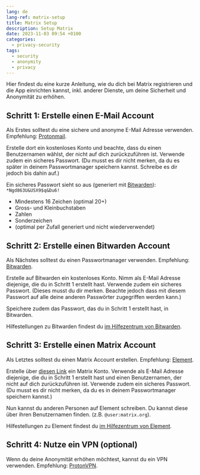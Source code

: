 ```yaml
---
lang: de
lang-ref: matrix-setup
title: Matrix Setup
description: Setup Matrix
date: 2023-11-03 09:54 +0100
categories:
  - privacy-security
tags:
  - security
  - anonymity
  - privacy
---
```


Hier findest du eine kurze Anleitung, wie du dich bei Matrix registrieren und die App einrichten kannst, inkl. anderer Dienste, um deine Sicherheit und Anonymität zu erhöhen.

## Schritt 1: Erstelle einen E-Mail Account

Als Erstes solltest du eine sichere und anonyme E-Mail Adresse verwenden. Empfehlung: [Protonmail](https://proton.me/mail).

Erstelle dort ein kostenloses Konto und beachte, dass du einen Benutzernamen wählst, der nicht auf dich zurückzuführen ist. Verwende zudem ein sicheres Passwort. (Du musst es dir nicht merken, da du es später in deinem Passwortmanager speichern kannst. Schreibe es dir jedoch bis dahin auf.)

Ein sicheres Passwort sieht so aus (generiert mit [Bitwarden](https://bitwarden.com/password-generator)): `*Ngd863U&USX9$q&Du6!`

- Mindestens 16 Zeichen (optimal 20+)
- Gross- und Kleinbuchstaben
- Zahlen
- Sonderzeichen
- (optimal per Zufall generiert und nicht wiederverwendet)

## Schritt 2: Erstelle einen Bitwarden Account

Als Nächstes solltest du einen Passwortmanager verwenden. Empfehlung: [Bitwarden](https://bitwarden.com).

Erstelle auf Bitwarden ein kostenloses Konto. Nimm als E-Mail Adresse diejenige, die du in Schritt 1 erstellt hast. Verwende zudem ein sicheres Passwort. (Dieses musst du dir merken. Beachte jedoch dass mit diesem Passwort auf alle deine anderen Passwörter zugegriffen werden kann.)

Speichere zudem das Passwort, das du in Schritt 1 erstellt hast, in Bitwarden.

Hilfestellungen zu Bitwarden findest du [im Hilfezentrum von Bitwarden](https://bitwarden.com/help).

## Schritt 3: Erstelle einen Matrix Account

Als Letztes solltest du einen Matrix Account erstellen. Empfehlung: [Element](https://element.io).

Erstelle über [diesen Link](https://app.element.io) ein Matrix Konto. Verwende als E-Mail Adresse diejenige, die du in Schritt 1 erstellt hast und einen Benutzernamen, der nicht auf dich zurückzuführen ist. Verwende zudem ein sicheres Passwort. (Du musst es dir nicht merken, da du es in deinem Passwortmanager speichern kannst.)

Nun kannst du anderen Personen auf Element schreiben. Du kannst diese über ihren Benutzernamen finden. (z.B. `@user:matrix.org`).

Hilfestellungen zu Element findest du [im Hilfezentrum von Element](https://element.io/help).

## Schritt 4: Nutze ein VPN (optional)

Wenn du deine Anonymität erhöhen möchtest, kannst du ein VPN verwenden. Empfehlung: [ProtonVPN](https://proton.me/vpn).
